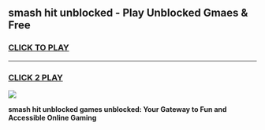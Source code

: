 
## smash hit unblocked - Play Unblocked Gmaes & Free
<h3>
<a href="https://news.freeplayer.one?title=smash_hit_unblocked&ref=16F">CLICK TO PLAY</a></h3>
<hr>

<h3>
<a href="https://news.freeplayer.one?title=smash_hit_unblocked&ref=16F">CLICK 2 PLAY</a>
  
</h3>

<a href="https://news.freeplayer.one?title=smash_hit_unblocked&ref=16F/"><img src="https://clearcache.store/games.png"></a>


**smash hit unblocked games unblocked: Your Gateway to Fun and Accessible Online Gaming**
